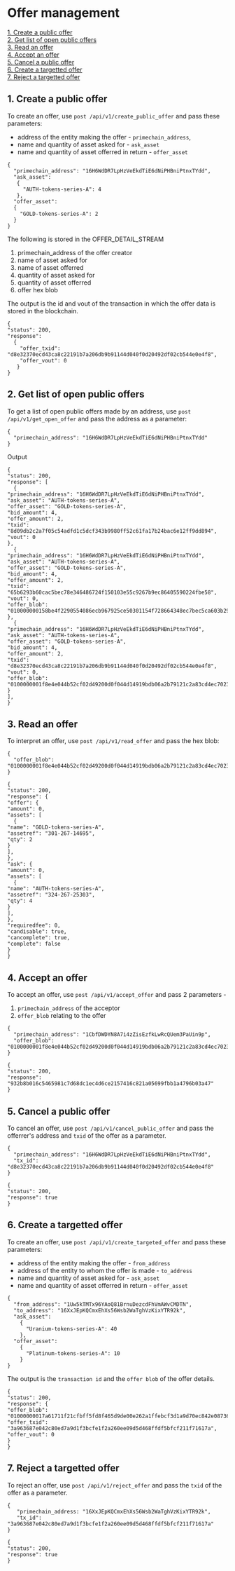 # Offer management

[1. Create a public offer](#1-create-a-public-offer)   
[2. Get list of open public offers](#2-get-list-of-open-public-offers)   
[3. Read an offer](#3-read-an-offer)   
[4. Accept an offer](#4-accept-an-offer)   
[5. Cancel a public offer](#5-cancel-a-public-offer)  
[6. Create a targetted offer](#6-create-a-targetted-offer)   
[7. Reject a targetted offer](#7-reject-a-targetted-offer)   
 

## 1. Create a public offer
To create an offer, use `post /api/v1/create_public_offer` and pass these parameters:
* address of the entity making the offer - `primechain_address`, 
* name and quantity of asset asked for - `ask_asset` 
* name and quantity of asset offerred in return - `offer_asset`
```
{
  "primechain_address": "16H6WdDR7LpHzVeEkdTiE6dNiPHBniPtnxTYdd",
  "ask_asset": 
   {
     "AUTH-tokens-series-A": 4
   },
  "offer_asset": 
  {
    "GOLD-tokens-series-A": 2
  }
}
```
The following is stored in the OFFER_DETAIL_STREAM   
1. primechain_address of the offer creator
2. name of asset asked for
3. name of asset offerred
4. quantity of asset asked for
5. quantity of asset offerred
6. offer hex blob

The output is the id and vout of the transaction in which the offer data is stored in the blockchain.
```
{
"status": 200,
"response": 
  {
    "offer_txid": "d8e32370ecd43ca8c22191b7a206db9b91144d040f0d20492df02cb544e0e4f8",
    "offer_vout": 0
   }
}
```

## 2. Get list of open public offers
To get a list of open public offers made by an address, use `post /api/v1/get_open_offer` and pass the address as a  parameter:
```
{
  "primechain_address": "16H6WdDR7LpHzVeEkdTiE6dNiPHBniPtnxTYdd"
}
```
Output
```
{
"status": 200,
"response": [
  {
"primechain_address": "16H6WdDR7LpHzVeEkdTiE6dNiPHBniPtnxTYdd",
"ask_asset": "AUTH-tokens-series-A",
"offer_asset": "GOLD-tokens-series-A",
"bid_amount": 4,
"offer_amount": 2,
"txid": "8d09db2c2a7f05c54adfd1c5dcf343b9980ff52c61fa17b24bac6e12ff9dd894",
"vout": 0
},
  {
"primechain_address": "16H6WdDR7LpHzVeEkdTiE6dNiPHBniPtnxTYdd",
"ask_asset": "AUTH-tokens-series-A",
"offer_asset": "GOLD-tokens-series-A",
"bid_amount": 4,
"offer_amount": 2,
"txid": "65b6293b60cac5bec78e346486724f150103e55c9267b9ec86405590224fbe58",
"vout": 0,
"offer_blob": "010000000158be4f2290554086ecb967925ce50301154f728664348ec7bec5ca603b29b665000000006a473044022018726f00fad05632a1f2d72718d4e276c018a5196c47dc936167c7d1cedcb544022062678becdca71459438983490ef400e6a974d7597fe56135cfb3b0c54e7e6e28832103ab7548d8c3148110f595453ac491dfe45d271c92b88d0cfdd26b41eaa7bfbaa0ffffffff0100000000000000003776a914270c3ebee9d184df26275424af915236f51afddf88ac1c73706b71e77f0bebe4bd86bf4b6a225bb41c62d704000000000000007500000000"
},
  {
"primechain_address": "16H6WdDR7LpHzVeEkdTiE6dNiPHBniPtnxTYdd",
"ask_asset": "AUTH-tokens-series-A",
"offer_asset": "GOLD-tokens-series-A",
"bid_amount": 4,
"offer_amount": 2,
"txid": "d8e32370ecd43ca8c22191b7a206db9b91144d040f0d20492df02cb544e0e4f8",
"vout": 0,
"offer_blob": "0100000001f8e4e044b52cf02d49200d0f044d14919bdb06a2b79121c2a83cd4ec7023e3d800000000694630430220024cd963ec869126c15611ae168f39f4bfdcd507a8d7e3738d0792e5f9ae09b6021f236f20aca9966fde2fd7ec9c0046585d42901cff7d7e3676729a4e0dc69dbd832103ab7548d8c3148110f595453ac491dfe45d271c92b88d0cfdd26b41eaa7bfbaa0ffffffff0100000000000000003776a914270c3ebee9d184df26275424af915236f51afddf88ac1c73706b71e77f0bebe4bd86bf4b6a225bb41c62d704000000000000007500000000"
}
],
}
```

## 3. Read an offer
To interpret an offer, use `post /api/v1/read_offer` and pass the hex blob:
```
{
  "offer_blob": "0100000001f8e4e044b52cf02d49200d0f044d14919bdb06a2b79121c2a83cd4ec7023e3d800000000694630430220024cd963ec869126c15611ae168f39f4bfdcd507a8d7e3738d0792e5f9ae09b6021f236f20aca9966fde2fd7ec9c0046585d42901cff7d7e3676729a4e0dc69dbd832103ab7548d8c3148110f595453ac491dfe45d271c92b88d0cfdd26b41eaa7bfbaa0ffffffff0100000000000000003776a914270c3ebee9d184df26275424af915236f51afddf88ac1c73706b71e77f0bebe4bd86bf4b6a225bb41c62d704000000000000007500000000"
}
```
```
{
"status": 200,
"response": {
"offer": {
"amount": 0,
"assets": [
  {
"name": "GOLD-tokens-series-A",
"assetref": "301-267-14695",
"qty": 2
}
],
},
"ask": {
"amount": 0,
"assets": [
  {
"name": "AUTH-tokens-series-A",
"assetref": "324-267-25303",
"qty": 4
}
],
},
"requiredfee": 0,
"candisable": true,
"cancomplete": true,
"complete": false
}
}
```

## 4. Accept an offer
To accept an offer, use `post /api/v1/accept_offer` and pass 2 parameters - 
1. `primechain_address` of the acceptor   
2. `offer_blob` relating to the offer   
```
{
  "primechain_address": "1CbfDWDYN8A7i4zZisEzfkLwRcQUem3PaUin9p",
  "offer_blob": "0100000001f8e4e044b52cf02d49200d0f044d14919bdb06a2b79121c2a83cd4ec7023e3d800000000694630430220024cd963ec869126c15611ae168f39f4bfdcd507a8d7e3738d0792e5f9ae09b6021f236f20aca9966fde2fd7ec9c0046585d42901cff7d7e3676729a4e0dc69dbd832103ab7548d8c3148110f595453ac491dfe45d271c92b88d0cfdd26b41eaa7bfbaa0ffffffff0100000000000000003776a914270c3ebee9d184df26275424af915236f51afddf88ac1c73706b71e77f0bebe4bd86bf4b6a225bb41c62d704000000000000007500000000"
}
```
```
{
"status": 200,
"response": "932b8b016c5465981c7d68dc1ec4d6ce2157416c821a05699fbb1a4796b03a47"
}
```

## 5. Cancel a public offer
To cancel an offer, use `post /api/v1/cancel_public_offer` and pass the offerrer's address and `txid` of the offer as a parameter.
```
{
  "primechain_address": "16H6WdDR7LpHzVeEkdTiE6dNiPHBniPtnxTYdd",
  "tx_id": "d8e32370ecd43ca8c22191b7a206db9b91144d040f0d20492df02cb544e0e4f8"
}
```
```
{
"status": 200,
"response": true
}
```


## 6. Create a targetted offer
To create an offer, use `post /api/v1/create_targeted_offer` and pass these parameters:
* address of the entity making the offer - `from_address`   
* address of the entity to whom the offer is made - `to_address`   
* name and quantity of asset asked for - `ask_asset` 
* name and quantity of asset offerred in return - `offer_asset`
```
{
  "from_address": "1Uw5kTMTx96YAoQ81BrnuDezcdFhVmAWvCMDTN",
  "to_address": "16XxJEpKQCmxEhXs56Wsb2WaTghVzKixYTR92k",
  "ask_asset": 
    {
      "Uranium-tokens-series-A": 40
    },
  "offer_asset": 
    {
      "Platinum-tokens-series-A": 10
    }
}
```
The output is the `transaction id` and the `offer blob` of the offer details.
```
{
"status": 200,
"response": {
"offer_blob": "01000000017a61711f21cfbff5fd8f465d9de00e262a1ffebcf3d1a9d70ec842e08736963a000000006b483045022100871b3625760bbaad16c376bc082d93aac98393eebf9560293214d98ffd8b29ad0220172131642087078977c4c5c6c68b8178a0903219a6210cdc5e07c3e9bae9ea16832102be496ef6b719a8bf9f472fa778e490fc4dcbc333d133634a323c140a975244bdffffffff0100000000000000003776a914ceab8b6fd5876940500dc9e6e9e402b0424c34c888ac1c73706b712ca4a239e8175078e715648b47a58b4328000000000000007500000000",
"offer_txid": "3a963687e042c80ed7a9d1f3bcfe1f2a260ee09d5d468ffdf5bfcf211f71617a",
"offer_vout": 0
}
}
```




## 7. Reject a targetted offer
To reject an offer, use `post /api/v1/reject_offer` and pass the `txid` of the offer as a parameter.
```
{
   "primechain_address: "16XxJEpKQCmxEhXs56Wsb2WaTghVzKixYTR92k",
   "tx_id": "3a963687e042c80ed7a9d1f3bcfe1f2a260ee09d5d468ffdf5bfcf211f71617a"
}
```
```
{
"status": 200,
"response": true
}
```


